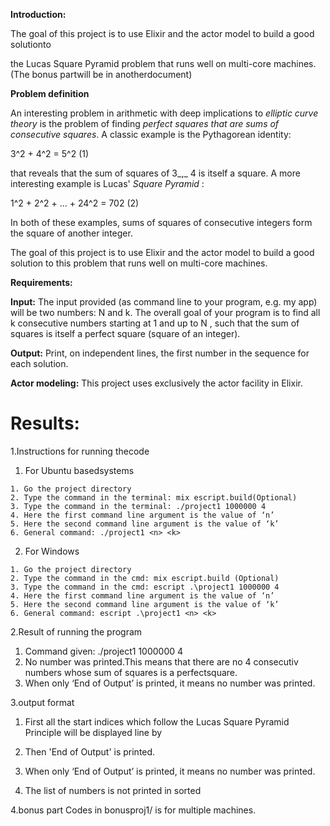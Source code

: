 **Introduction:**

The goal of this project is to use Elixir and the actor model to build a good solutionto

the Lucas Square Pyramid problem that runs well on multi-core machines. (The bonus partwill be in anotherdocument)

**Problem definition**

An interesting problem in arithmetic with deep implications to _elliptic curve theory_ is the problem of finding _perfect squares that are sums of consecutive squares_. A classic example is the Pythagorean identity:

3^2 + 4^2 = 5^2	(1)

that reveals that the sum of squares of 3_,_ 4 is itself a square. A more interesting example is Lucas&#39; _Square Pyramid_ :

1^2 + 2^2 + ... + 24^2 = 702	(2)

In both of these examples, sums of squares of consecutive integers form the square of another integer.

The goal of this project is to use Elixir and the actor model to build a good solution to this problem that runs well on multi-core machines.

**Requirements:**

**Input:** The input provided (as command line to your program, e.g. my app) will be two numbers:  N and k.  The overall goal of your program is to find  all k consecutive numbers starting at 1 and up to N , such that the sum of squares is itself a perfect square (square of an integer).

**Output:** Print, on independent lines, the first number in the sequence for each solution.

**Actor modeling:** This project uses exclusively the actor facility in Elixir.

# Results:

1.Instructions for running thecode
  1. For Ubuntu basedsystems
    
    1. Go the project directory
    2. Type the command in the terminal: mix escript.build(Optional)
    3. Type the command in the terminal: ./project1 1000000 4
    4. Here the first command line argument is the value of ‘n’
    5. Here the second command line argument is the value of ‘k’
    6. General command: ./project1 <n> <k>

  
  2. For Windows
    
    1. Go the project directory
    2. Type the command in the cmd: mix escript.build (Optional)
    3. Type the command in the cmd: escript .\project1 1000000 4
    4. Here the first command line argument is the value of ‘n’
    5. Here the second command line argument is the value of ‘k’
    6. General command: escript .\project1 <n> <k>

2.Result of running the program
  1. Command given:   ./project1 1000000 4
  2. No number was printed.This means that there are no 4 consecutiv numbers whose sum of squares is a perfectsquare.
  3. When only ‘End of Output’ is printed, it means no number was printed.

3.output format
  1. First all the start indices which follow the Lucas Square Pyramid Principle will be displayed line by
  
  2. Then &#39;End of Output&#39; is printed.
  
  3. When only ‘End of Output’ is printed, it means no number was printed.
  
  4. The list of numbers is not printed in sorted
 
4.bonus part 
  Codes in bonusproj1/ is for multiple machines.
